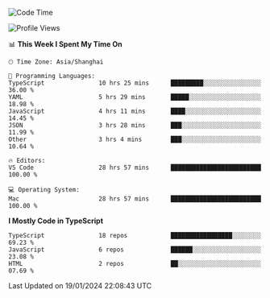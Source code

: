 <!--START_SECTION:waka-->
![Code Time](http://img.shields.io/badge/Code%20Time-5%2C733%20hrs%209%20mins-blue)

![Profile Views](http://img.shields.io/badge/Profile%20Views-0-blue)

📊 **This Week I Spent My Time On** 

```text
🕑︎ Time Zone: Asia/Shanghai

💬 Programming Languages: 
TypeScript               10 hrs 25 mins      █████████░░░░░░░░░░░░░░░░   36.00 % 
YAML                     5 hrs 29 mins       █████░░░░░░░░░░░░░░░░░░░░   18.98 % 
JavaScript               4 hrs 11 mins       ████░░░░░░░░░░░░░░░░░░░░░   14.45 % 
JSON                     3 hrs 28 mins       ███░░░░░░░░░░░░░░░░░░░░░░   11.99 % 
Other                    3 hrs 4 mins        ███░░░░░░░░░░░░░░░░░░░░░░   10.64 % 

🔥 Editors: 
VS Code                  28 hrs 57 mins      █████████████████████████   100.00 % 

💻 Operating System: 
Mac                      28 hrs 57 mins      █████████████████████████   100.00 % 
```

**I Mostly Code in TypeScript** 

```text
TypeScript               18 repos            █████████████████░░░░░░░░   69.23 % 
JavaScript               6 repos             ██████░░░░░░░░░░░░░░░░░░░   23.08 % 
HTML                     2 repos             ██░░░░░░░░░░░░░░░░░░░░░░░   07.69 % 
```




 Last Updated on 19/01/2024 22:08:43 UTC
<!--END_SECTION:waka-->
